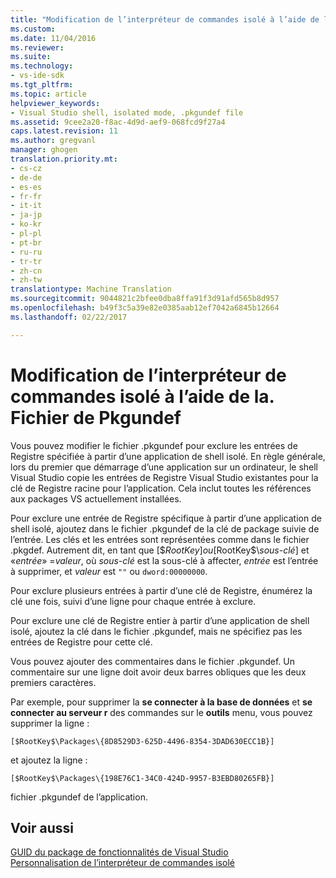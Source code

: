 ```yaml
---
title: "Modification de l’interpréteur de commandes isolé à l’aide de la. Fichier de Pkgundef | Documents Microsoft"
ms.custom: 
ms.date: 11/04/2016
ms.reviewer: 
ms.suite: 
ms.technology:
- vs-ide-sdk
ms.tgt_pltfrm: 
ms.topic: article
helpviewer_keywords:
- Visual Studio shell, isolated mode, .pkgundef file
ms.assetid: 9cee2a20-f8ac-4d9d-aef9-068fcd9f27a4
caps.latest.revision: 11
ms.author: gregvanl
manager: ghogen
translation.priority.mt:
- cs-cz
- de-de
- es-es
- fr-fr
- it-it
- ja-jp
- ko-kr
- pl-pl
- pt-br
- ru-ru
- tr-tr
- zh-cn
- zh-tw
translationtype: Machine Translation
ms.sourcegitcommit: 9044821c2bfee0dba8ffa91f3d91afd565b8d957
ms.openlocfilehash: b49f3c5a39e82e0385aab12ef7042a6845b12664
ms.lasthandoff: 02/22/2017

---
```

# <a name="modifying-the-isolated-shell-by-using-the-pkgundef-file"></a>Modification de l’interpréteur de commandes isolé à l’aide de la. Fichier de Pkgundef
Vous pouvez modifier le fichier .pkgundef pour exclure les entrées de Registre spécifiée à partir d’une application de shell isolé. En règle générale, lors du premier que démarrage d’une application sur un ordinateur, le shell Visual Studio copie les entrées de Registre Visual Studio existantes pour la clé de Registre racine pour l’application. Cela inclut toutes les références aux packages VS actuellement installées.  
  
 Pour exclure une entrée de Registre spécifique à partir d’une application de shell isolé, ajoutez dans le fichier .pkgundef de la clé de package suivie de l’entrée. Les clés et les entrées sont représentées comme dans le fichier .pkgdef. Autrement dit, en tant que [$$RootKey] ou [$RootKey$\\*sous-clé*] et «*entrée*» =*valeur*, où *sous-clé* est la sous-clé à affecter, *entrée* est l’entrée à supprimer, et *valeur* est `""` ou `dword:00000000`.  
  
 Pour exclure plusieurs entrées à partir d’une clé de Registre, énumérez la clé une fois, suivi d’une ligne pour chaque entrée à exclure.  
  
 Pour exclure une clé de Registre entier à partir d’une application de shell isolé, ajoutez la clé dans le fichier .pkgundef, mais ne spécifiez pas les entrées de Registre pour cette clé.  
  
 Vous pouvez ajouter des commentaires dans le fichier .pkgundef. Un commentaire sur une ligne doit avoir deux barres obliques que les deux premiers caractères.  
  
 Par exemple, pour supprimer la **se connecter à la base de données** et **se connecter au serveur r** des commandes sur le **outils** menu, vous pouvez supprimer la ligne :  
  
```  
[$RootKey$\Packages\{8D8529D3-625D-4496-8354-3DAD630ECC1B}]  
```  
  
 et ajoutez la ligne :  
  
```  
[$RootKey$\Packages\{198E76C1-34C0-424D-9957-B3EBD80265FB}]  
```  
  
 fichier .pkgundef de l’application.  
  
## <a name="see-also"></a>Voir aussi  
 [GUID du package de fonctionnalités de Visual Studio](../extensibility/package-guids-of-visual-studio-features.md)   
 [Personnalisation de l’interpréteur de commandes isolé](../extensibility/customizing-the-isolated-shell.md)
